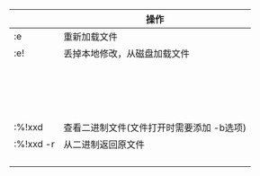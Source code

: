 |           | 操作                                      |
| --------- | ----------------------------------------- |
| :e        | 重新加载文件                              |
| :e!       | 丢掉本地修改，从磁盘加载文件              |
|           |                                           |
|           |                                           |
|           |                                           |
|           |                                           |
|           |                                           |
|           |                                           |
|           |                                           |
|           |                                           |
|           |                                           |
|           |                                           |
|           |                                           |
|           |                                           |
|           |                                           |
|           |                                           |
|           |                                           |
|           |                                           |
|           |                                           |
| :%!xxd    | 查看二进制文件(文件打开时需要添加 -b选项) |
| :%!xxd -r | 从二进制返回原文件                        |
|           |                                           |
|           |                                           |
|           |                                           |
|           |                                           |

